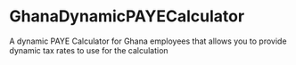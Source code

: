 # GhanaDynamicPAYECalculator
A dynamic PAYE Calculator for Ghana employees that allows you to provide dynamic tax rates to use for the calculation
